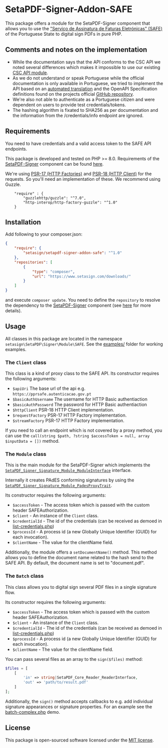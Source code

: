 # SetaPDF-Signer-Addon-SAFE

This package offers a module for the SetaPDF-Signer component that allows you
to use the ["Serviço de Assinatura de Faturas Eletrónicas" (SAFE)](https://www.autenticacao.gov.pt/servi%C3%A7o-de-assinatura-de-faturas-eletr%C3%B3nicas-safe-)
of the Portuguese State to digital sign PDFs in pure PHP.

## Comments and notes on the implementation

- While the documentation says that the API conforms to the CSC API we noted several
  differences which makes it impossible to use our existing [CSC API module](https://github.com/Setasign/SetaPDF-Signer-Addon-CSC).
- As we do not understand or speak Portuguese while the official documentation is only
  available in Portuguese, we tried to implement the API based on an
  [automated translation](/docs/AMA%20-%20SAFE%20Documento%20de%20integração-EN.pdf)
  and the OpenAPI Specification definitions found on the projects official
  [GitHub repository](https://github.com/amagovpt/doc-SAFE/tree/main/api).
- We're also not able to authenticate as a Portuguese citizen and were dependent on
  users to provide test credentials/tokens.
- The hashing algorithm is fixated to SHA256 as per documentation and the information from the /credentials/info
  endpoint are ignored.

## Requirements

You need to have credentials and a valid access token to the SAFE API endpoints. 

This package is developed and tested on PHP >= 8.0. Requirements of the
[SetaPDF-Signer](https://www.setasign.com/signer)
component can be found [here](https://manuals.setasign.com/setapdf-signer-manual/getting-started/#index-1).

We're using [PSR-17 (HTTP Factories)](https://www.php-fig.org/psr/psr-17/) and
[PSR-18 (HTTP Client)](https://www.php-fig.org/psr/psr-18/) for the requests. So you'll need an implementation of
these. We recommend using Guzzle.

```
    "require" : {
        "guzzlehttp/guzzle": "^7.0",
        "http-interop/http-factory-guzzle": "^1.0"
    }
```

## Installation
Add following to your composer.json:

```json
{
    "require": {
        "setasign/setapdf-signer-addon-safe": "^1.0"
    },
    "repositories": [
        {
            "type": "composer",
            "url": "https://www.setasign.com/downloads/"
        }
    ]
}
```

and execute `composer update`. You need to define the `repository` to resolve the dependency to the
[SetaPDF-Signer](https://www.setasign.com/signer) component
(see [here](https://getcomposer.org/doc/faqs/why-can%27t-composer-load-repositories-recursively.md) for more details).

## Usage

All classes in this package are located in the namespace `setasign\SetaPDF\Signer\Module\SAFE`. See the [examples/](examples/) folder for
working examples.

### The `Client` class

This class is a kind of proxy class to the SAFE API. Its constructor requires the following arguments:

- `$apiUri` The base url of the api e.g. `https://pprsafe.autenticacao.gov.pt`
- `$basicAuthUsername` The username for HTTP Basic authentiaction
- `$basicAuthPassword` The password for HTTP Basic authentiaction
- `$httpClient` PSR-18 HTTP Client implementation.
- `$requestFactory` PSR-17 HTTP Factory implementation.
- `$streamFactory` PSR-17 HTTP Factory implementation.

If you need to call an endpoint which is not covered by a proxy method, you can use the `call(string $path, ?string $accessToken = null, array $inputData = [])` method.

### The `Module` class

This is the main module for the SetaPDF-Signer which implements the
[`SetaPDF_Signer_Signature_Module_ModuleInterface`](https://manuals.setasign.com/api-reference/setapdf/c/SetaPDF.Signer.Signature.Module.ModuleInterface) interface.

Internally it creates PAdES conforming signatures by using the [`SetaPDF_Signer_Signature_Module_PadesProxyTrait`](https://manuals.setasign.com/api-reference/setapdf/c/SetaPDF.Signer.Signature.Module.PadesProxyTrait).

Its constructor requires the following arguments:

- `$accessToken` - The access token which is passed with the custom header SAFEAuthorization.
- `$client` - An instance of the `Client` class.
- `$credentialId` - The id of the credentials (can be received as demoed in [list-credentials.php](examples/list-credentials.php))
- `$processId` - A process id (a new Globally Unique Identifier (GUID) for each invocation).
- `$clientName` - The value for the clientName field.

Additionally, the module offers a `setDocumentName()` method. This method allows you to define the document name related
to the hash send to the SAFE API. By default, the document name is set to "document.pdf".

### The `Batch` class

This class allows you to digital sign several PDF files in a single signature flow.

Its constructor requires the following arguments:

- `$accessToken` - The access token which is passed with the custom header SAFEAuthorization.
- `$client` - An instance of the `Client` class.
- `$credentialId` - The id of the credentials (can be received as demoed in [list-credentials.php](examples/list-credentials.php))
- `$processId` - A process id (a new Globally Unique Identifier (GUID) for each invocation).
- `$clientName` - The value for the clientName field.

You can pass several files as an array to the `sign($files)` method:

```php
$files = [
    [
        'in' => string|SetaPDF_Core_Reader_ReaderInterface,
        'out' => 'path/to/result.pdf'    
    ]   
];
```

Additionally, the `sign()` method accepts callbacks to e.g. add individual signature 
appearances or signature properties. For an example see the [batch-complex.php](examples/batch-complex.php) demo.

## License

This package is open-sourced software licensed under the [MIT license](https://opensource.org/licenses/MIT).
